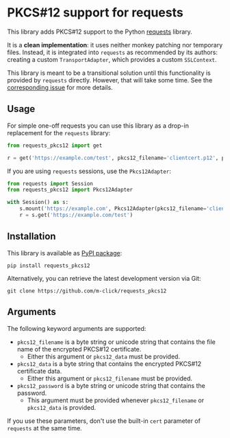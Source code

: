 # PKCS#12 support for requests

This library adds PKCS#12 support to the Python [requests](http://python-requests.org) library.

It is a **clean implementation**: it uses neither monkey patching nor temporary files. Instead, it is integrated into `requests` as recommended by its authors: creating a custom `TransportAdapter`, which provides a custom `SSLContext`.

This library is meant to be a transitional solution until this functionality is provided by `requests` directly. However, that will take some time. See the [corresponding issue](https://github.com/requests/requests/issues/1573) for more details.

## Usage

For simple one-off requests you can use this library as a drop-in replacement for the `requests` library:

```python
from requests_pkcs12 import get

r = get('https://example.com/test', pkcs12_filename='clientcert.p12', pkcs12_password='correcthorsebatterystaple')
```

If you are using `requests` sessions, use the `Pkcs12Adapter`:

```python
from requests import Session
from requests_pkcs12 import Pkcs12Adapter

with Session() as s:
    s.mount('https://example.com', Pkcs12Adapter(pkcs12_filename='clientcert.p12', pkcs12_password='correcthorsebatterystaple'))
    r = s.get('https://example.com/test')
```

## Installation

This library is available as [PyPI package](https://pypi.python.org/pypi/requests-pkcs12):

    pip install requests_pkcs12

Alternatively, you can retrieve the latest development version via Git:

    git clone https://github.com/m-click/requests_pkcs12

## Arguments

The following keyword arguments are supported:

* `pkcs12_filename` is a byte string or unicode string that contains the file name of the encrypted PKCS#12 certificate.
  * Either this argument or `pkcs12_data` must be provided.
* `pkcs12_data` is a byte string that contains the encrypted PKCS#12 certificate data.
  * Either this argument or `pkcs12_filename` must be provided.
* `pkcs12_password` is a byte string or unicode string that contains the password.
  * This argument must be provided whenever `pkcs12_filename` or `pkcs12_data` is provided.

If you use these parameters, don't use the built-in `cert` parameter of `requests` at the same time.
